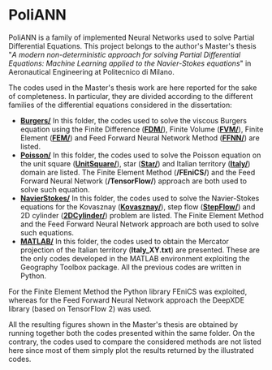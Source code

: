 # PoliANN
PoliANN is a family of implemented Neural Networks used to solve Partial Differential Equations. This project belongs to the author's Master's thesis "_A modern non-deterministic approach for solving Partial Differential Equations: Machine Learning applied to the Navier-Stokes equations_" in Aeronautical Engineering at Politecnico di Milano.


The codes used in the Master's thesis work are here reported for the sake of completeness. In particular, they are divided according to the different families of the differential equations considered in the dissertation:

- **[Burgers/](https://github.com/DavideZor/PoliANN/tree/master/Burgers)** In this folder, the codes used to solve the viscous Burgers equation using the Finite Difference (**[FDM/](https://github.com/DavideZor/PoliANN/tree/master/Burgers/FDM)**), Finite Volume (**[FVM/](https://github.com/DavideZor/PoliANN/tree/master/Burgers/FVM)**), Finite Element (**[FEM/](https://github.com/DavideZor/PoliANN/tree/master/Burgers/FEM)**) and Feed Forward Neural Network Method (**[FFNN/](https://github.com/DavideZor/PoliANN/tree/master/Burgers/FFNN)**) are listed.
- **[Poisson/](https://github.com/DavideZor/PoliANN/tree/master/Poisson)** In this folder, the codes used to solve the Poisson equation on the unit square (**[UnitSquare/](https://github.com/DavideZor/PoliANN/tree/master/Poisson/UnitSquare)**), star (**[Star/](https://github.com/DavideZor/PoliANN/tree/master/Poisson/Star)**) and Italian territory (**[Italy/](https://github.com/DavideZor/PoliANN/tree/master/Poisson/Italy)**) domain are listed. The Finite Element Method (**/FEniCS/**) and the Feed Forward Neural Network (**/TensorFlow/**) approach are both used to solve such equation.
- **[NavierStokes/](https://github.com/DavideZor/PoliANN/tree/master/NavierStokes)** In this folder, the codes used to solve the Navier-Stokes equations for the Kovasznay (**[Kovasznay/](https://github.com/DavideZor/PoliANN/tree/master/NavierStokes/Kovasznay)**), step flow (**[StepFlow/](https://github.com/DavideZor/PoliANN/tree/master/NavierStokes/StepFlow)**) and 2D cylinder (**[2DCylinder/](https://github.com/DavideZor/PoliANN/tree/master/NavierStokes/2DCylinder)**) problem are listed. The Finite Element Method and the Feed Forward Neural Network approach are both used to solve such equations.
- **[MATLAB/](https://github.com/DavideZor/PoliANN/tree/master/MATLAB)** In this folder, the codes used to obtain the Mercator projection of the Italian territory (**Italy_XY.txt**) are presented. These are the only codes developed in the MATLAB environment exploiting the Geography Toolbox package. All the previous codes are written in Python.

For the Finite Element Method the Python library FEniCS was exploited, whereas for the Feed Forward Neural Network approach the DeepXDE library (based on TensorFlow 2) was used.

All the resulting figures shown in the Master's thesis are obtained by running together both the codes presented within the same folder. On the contrary, the codes used to compare the considered methods are not listed here since most of them simply plot the results returned by the illustrated codes.
